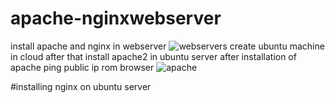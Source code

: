 # apache-nginxwebserver
install apache and nginx in webserver
![webservers](https://user-images.githubusercontent.com/29538033/165931095-a6cffb16-cc21-46a4-af99-9e63fb0f1bc0.PNG)
create ubuntu machine in cloud
after that install apache2 in ubuntu server
after installation of apache ping public ip rom browser
![apache](https://user-images.githubusercontent.com/29538033/165931570-b8eab2d2-1ef0-4192-bd20-cce2c50c80df.PNG)

#installing nginx on ubuntu server
